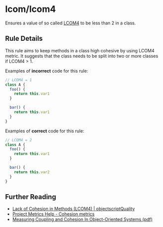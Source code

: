 # lcom/lcom4

Ensures a value of so called [LCOM4](https://objectscriptquality.com/docs/metrics/lack-cohesion-methods-lcom4) to be less than 2 in a class.

## Rule Details

This rule aims to keep methods in a class high cohesive by using LCOM4 metric. It suggests that the class needs to be split into two or more classes if LCOM4 > 1.

Examples of **incorrect** code for this rule:

```js
// LCOM4 = 1
class A {
  foo() {
    return this.var1
  }

  bar() {
    return this.var1
  }
}
```

Examples of **correct** code for this rule:

```js
// LCOM4 = 2
class A {
  foo() {
    return this.var1
  }

  bar() {
    return this.var2
  }
}
```

## Further Reading

- [Lack of Cohesion in Methods (LCOM4) | objectscriptQuality](https://objectscriptquality.com/docs/metrics/lack-cohesion-methods-lcom4)
- [Project Metrics Help - Cohesion metrics](https://www.aivosto.com/project/help/pm-oo-cohesion.html)
- [Measuring Coupling and Cohesion In Object-Oriented Systems (pdf)](http://www.isys.uni-klu.ac.at/PDF/1995-0043-MHBM.pdf)
